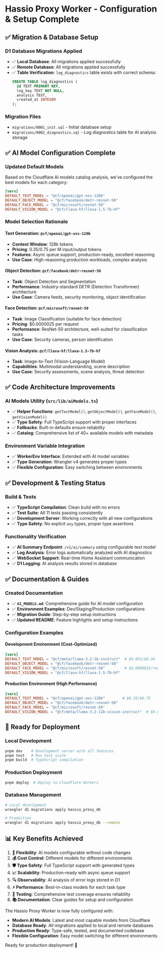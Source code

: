 # Hassio Proxy Worker - Configuration & Setup Complete

## ✅ **Migration & Database Setup**

### **D1 Database Migrations Applied**
- ✅ **Local Database**: All migrations applied successfully
- ✅ **Remote Database**: All migrations applied successfully
- ✅ **Table Verification**: `log_diagnostics` table exists with correct schema:
  ```sql
  CREATE TABLE log_diagnostics (
    id TEXT PRIMARY KEY,
    log_key TEXT NOT NULL,
    analysis TEXT,
    created_at INTEGER
  );
  ```

### **Migration Files**
- `migrations/0001_init.sql` - Initial database setup
- `migrations/0002_diagnostics.sql` - Log diagnostics table for AI analysis storage

## ✅ **AI Model Configuration Complete**

### **Updated Default Models**
Based on the Cloudflare AI models catalog analysis, we've configured the best models for each category:

```toml
[vars]
DEFAULT_TEXT_MODEL = "@cf/openai/gpt-oss-120b"
DEFAULT_OBJECT_MODEL = "@cf/facebook/detr-resnet-50"
DEFAULT_FACE_MODEL = "@cf/microsoft/resnet-50"
DEFAULT_VISION_MODEL = "@cf/llava-hf/llava-1.5-7b-hf"
```

### **Model Selection Rationale**

#### **Text Generation: `@cf/openai/gpt-oss-120b`**
- **Context Window**: 128k tokens
- **Pricing**: $0.35/$0.75 per M input/output tokens
- **Features**: Async queue support, production-ready, excellent reasoning
- **Use Case**: High-reasoning production workloads, complex analysis

#### **Object Detection: `@cf/facebook/detr-resnet-50`**
- **Task**: Object Detection and Segmentation
- **Performance**: Industry-standard DETR (Detection Transformer) architecture
- **Use Case**: Camera feeds, security monitoring, object identification

#### **Face Detection: `@cf/microsoft/resnet-50`**
- **Task**: Image Classification (suitable for face detection)
- **Pricing**: $0.0000025 per request
- **Performance**: ResNet-50 architecture, well-suited for classification tasks
- **Use Case**: Security cameras, person identification

#### **Vision Analysis: `@cf/llava-hf/llava-1.5-7b-hf`**
- **Task**: Image-to-Text (Vision-Language Model)
- **Capabilities**: Multimodal understanding, scene description
- **Use Case**: Security assessments, scene analysis, threat detection

## ✅ **Code Architecture Improvements**

### **AI Models Utility (`src/lib/aiModels.ts`)**
- ✅ **Helper Functions**: `getTextModel()`, `getObjectModel()`, `getFaceModel()`, `getVisionModel()`
- ✅ **Type Safety**: Full TypeScript support with proper interfaces
- ✅ **Fallbacks**: Built-in defaults ensure reliability
- ✅ **Catalog**: Comprehensive list of 40+ available models with metadata

### **Environment Variable Integration**
- ✅ **WorkerEnv Interface**: Extended with AI model variables
- ✅ **Type Generation**: Wrangler v4 generates proper types
- ✅ **Flexible Configuration**: Easy switching between environments

## ✅ **Development & Testing Status**

### **Build & Tests**
- ✅ **TypeScript Compilation**: Clean build with no errors
- ✅ **Test Suite**: All 11 tests passing consistently
- ✅ **Development Server**: Working correctly with all new configurations
- ✅ **Type Safety**: No explicit `any` types, proper type assertions

### **Functionality Verification**
- ✅ **AI Summary Endpoint**: `/v1/ai/summary` using configurable text model
- ✅ **Log Analysis**: Error logs automatically analyzed with AI diagnostics
- ✅ **WebSocket Support**: Real-time Home Assistant communication
- ✅ **D1 Logging**: AI analysis results stored in database

## ✅ **Documentation & Guides**

### **Created Documentation**
- ✅ **`AI_MODELS.md`**: Comprehensive guide for AI model configuration
- ✅ **Environment Examples**: Dev/Staging/Production configurations
- ✅ **Migration Guide**: Step-by-step setup instructions
- ✅ **Updated README**: Feature highlights and setup instructions

### **Configuration Examples**

#### **Development Environment (Cost-Optimized)**
```toml
[vars]
DEFAULT_TEXT_MODEL = "@cf/meta/llama-3.2-3b-instruct"  # $0.051/$0.34
DEFAULT_OBJECT_MODEL = "@cf/facebook/detr-resnet-50"
DEFAULT_FACE_MODEL = "@cf/microsoft/resnet-50"         # $0.0000025/req
DEFAULT_VISION_MODEL = "@cf/llava-hf/llava-1.5-7b-hf"
```

#### **Production Environment (High Performance)**
```toml
[vars]
DEFAULT_TEXT_MODEL = "@cf/openai/gpt-oss-120b"        # $0.35/$0.75
DEFAULT_OBJECT_MODEL = "@cf/facebook/detr-resnet-50"
DEFAULT_FACE_MODEL = "@cf/microsoft/resnet-50"
DEFAULT_VISION_MODEL = "@cf/meta/llama-3.2-11b-vision-instruct"  # $0.049/$0.68
```

## 🚀 **Ready for Deployment**

### **Local Development**
```bash
pnpm dev    # Development server with all features
pnpm test   # Run test suite
pnpm build  # TypeScript compilation
```

### **Production Deployment**
```bash
pnpm deploy  # Deploy to Cloudflare Workers
```

### **Database Management**
```bash
# Local development
wrangler d1 migrations apply hassio_proxy_db

# Production
wrangler d1 migrations apply hassio_proxy_db --remote
```

## 📊 **Key Benefits Achieved**

1. **🔧 Flexibility**: AI models configurable without code changes
2. **💰 Cost Control**: Different models for different environments
3. **🛡️ Type Safety**: Full TypeScript support with generated types
4. **📈 Scalability**: Production-ready with async queue support
5. **🔍 Observability**: AI analysis of error logs stored in D1
6. **⚡ Performance**: Best-in-class models for each task type
7. **🧪 Testing**: Comprehensive test coverage ensures reliability
8. **📚 Documentation**: Clear guides for setup and configuration

The Hassio Proxy Worker is now fully configured with:
- **Modern AI Models**: Latest and most capable models from Cloudflare
- **Database Ready**: All migrations applied to local and remote databases
- **Production Ready**: Type-safe, tested, and documented codebase
- **Flexible Configuration**: Easy model switching for different environments

Ready for production deployment! 🎉
